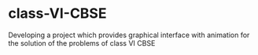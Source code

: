 # class-VI-CBSE
Developing a project which provides  graphical  interface with animation for the solution of the  problems of class VI CBSE
